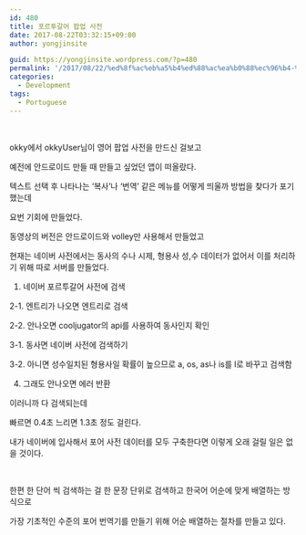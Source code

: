 ```yaml
---
id: 480
title: 포르투갈어 팝업 사전
date: 2017-08-22T03:32:15+09:00
author: yongjinsite

guid: https://yongjinsite.wordpress.com/?p=480
permalink: '/2017/08/22/%ed%8f%ac%eb%a5%b4%ed%88%ac%ea%b0%88%ec%96%b4-%ed%8c%9d%ec%97%85-%ec%82%ac%ec%a0%84/'
categories:
  - Development
tags:
  - Portuguese
---
```

&nbsp;

okky에서 okkyUser님이 영어 팝업 사전을 만드신 걸보고

예전에 안드로이드 만들 때 만들고 싶었던 앱이 떠올랐다.

텍스트 선택 후 나타나는 &#8216;복사&#8217;나 &#8216;번역&#8217; 같은 메뉴를 어떻게 띄울까 방법을 찾다가 포기했는데

요번 기회에 만들었다.

동영상의 버전은 안드로이드와 volley만 사용해서 만들었고

현재는 네이버 사전에서는 동사의 수나 시제, 형용사 성,수 데이터가 없어서 이를 처리하기 위해 따로 서버를 만들었다.

1. 네이버 포르투갈어 사전에 검색

2-1. 엔트리가 나오면 엔트리로 검색

2-2. 안나오면 cooljugator의 api를 사용하여 동사인지 확인

3-1. 동사면 네이버 사전에 검색하기

3-2. 아니면 성수일치된 형용사일 확률이 높으므로 a, os, as나 is를 l로 바꾸고 검색함

4. 그래도 안나오면 에러 반환

이러니까 다 검색되는데

빠르면 0.4초 느리면 1.3초 정도 걸린다.

내가 네이버에 입사해서 포어 사전 데이터를 모두 구축한다면 이렇게 오래 걸릴 일은 없을 것이다.

&nbsp;

한편 한 단어 씩 검색하는 걸 한 문장 단위로 검색하고 한국어 어순에 맞게 배열하는 방식으로

가장 기초적인 수준의 포어 번역기를 만들기 위해 어순 배열하는 절차를 만들고 있다.

&nbsp;

&nbsp;

&nbsp;